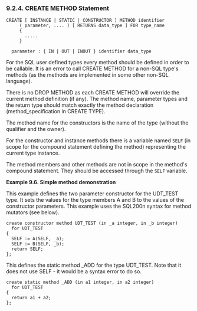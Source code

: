 <div id="udtcreatemethodstmt" class="section">

<div class="titlepage">

<div>

<div>

### 9.2.4. CREATE METHOD Statement

</div>

</div>

</div>

``` programlisting
CREATE [ INSTANCE | STATIC | CONSTRUCTOR ] METHOD identifier
     ( parameter, .... ) [ RETURNS data_type ] FOR type_name
     {
       .....
     }

  parameter : { IN | OUT | INOUT } identifier data_type
```

For the SQL user defined types every method should be defined in order
to be callable. It is an error to call CREATE METHOD for a non-SQL
type's methods (as the methods are implemented in some other non-SQL
language).

There is no DROP METHOD as each CREATE METHOD will override the current
method definition (if any). The method name, parameter types and the
return type should match exactly the method declaration
(method_specification in CREATE TYPE).

The method name for the constructors is the name of the type (without
the qualifier and the owner).

For the constructor and instance methods there is a variable named
`SELF` (in scope for the compound statement defining the method)
representing the current type instance.

The method members and other methods are not in scope in the method's
compound statement. They should be accessed through the `SELF` variable.

<div id="ex_methodcreation" class="example">

**Example 9.6. Simple method demonstration**

<div class="example-contents">

This example defines the two parameter constructor for the UDT_TEST
type. It sets the values for the type members A and B to the values of
the constructor parameters. This example uses the SQL200n syntax for
method mutators (see below).

``` programlisting
create constructor method UDT_TEST (in _a integer, in _b integer)
  for UDT_TEST
{
  SELF := A(SELF, _a);
  SELF := B(SELF, _b);
  return SELF;
};
```

This defines the static method \_ADD for the type UDT_TEST. Note that it
does not use SELF - it would be a syntax error to do so.

``` programlisting
create static method _ADD (in a1 integer, in a2 integer)
  for UDT_TEST
{
  return a1 + a2;
};
```

</div>

</div>

  

</div>
